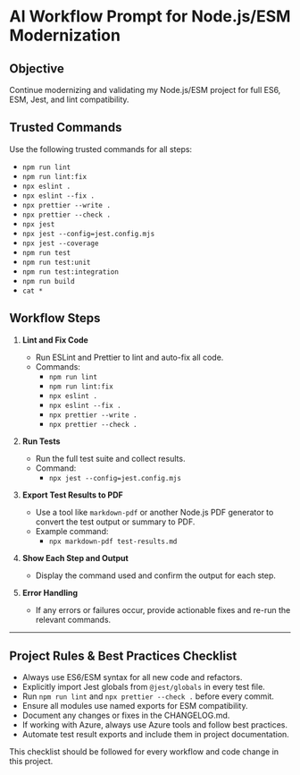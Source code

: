# AI Workflow Prompt for Node.js/ESM Modernization

## Objective
Continue modernizing and validating my Node.js/ESM project for full ES6, ESM, Jest, and lint compatibility.

## Trusted Commands
Use the following trusted commands for all steps:
- `npm run lint`
- `npm run lint:fix`
- `npx eslint .`
- `npx eslint --fix .`
- `npx prettier --write .`
- `npx prettier --check .`
- `npx jest`
- `npx jest --config=jest.config.mjs`
- `npx jest --coverage`
- `npm run test`
- `npm run test:unit`
- `npm run test:integration`
- `npm run build`
- `cat *`

## Workflow Steps
1. **Lint and Fix Code**
   - Run ESLint and Prettier to lint and auto-fix all code.
   - Commands:
     - `npm run lint`
     - `npm run lint:fix`
     - `npx eslint .`
     - `npx eslint --fix .`
     - `npx prettier --write .`
     - `npx prettier --check .`

2. **Run Tests**
   - Run the full test suite and collect results.
   - Command:
     - `npx jest --config=jest.config.mjs`

3. **Export Test Results to PDF**
   - Use a tool like `markdown-pdf` or another Node.js PDF generator to convert the test output or summary to PDF.
   - Example command:
     - `npx markdown-pdf test-results.md`

4. **Show Each Step and Output**
   - Display the command used and confirm the output for each step.

5. **Error Handling**
   - If any errors or failures occur, provide actionable fixes and re-run the relevant commands.

---


## Project Rules & Best Practices Checklist

- Always use ES6/ESM syntax for all new code and refactors.
- Explicitly import Jest globals from `@jest/globals` in every test file.
- Run `npm run lint` and `npx prettier --check .` before every commit.
- Ensure all modules use named exports for ESM compatibility.
- Document any changes or fixes in the CHANGELOG.md.
- If working with Azure, always use Azure tools and follow best practices.
- Automate test result exports and include them in project documentation.

This checklist should be followed for every workflow and code change in this project.
